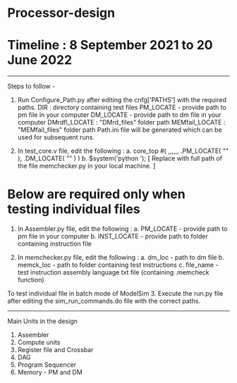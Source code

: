 # Processor-design

Timeline : 8 September 2021 to 20 June 2022
=

---------------------------------------------------------------

Steps to follow -

1. Run Configure_Path.py after editing the cnfg['PATHS'] with the required paths.
        DIR : directory containing test files
        PM_LOCATE - provide path to pm file in your computer
        DM_LOCATE - provide path to dm file in your computer
        DMrdfl_LOCATE : "DMrd_files" folder path
        MEMfail_LOCATE : "MEMfail_files" folder path
   Path.ini file will be generated which can be used for subsequent runs.

2. In test_core.v file, edit the following :
        a. core_top #( ,,,,,, .PM_LOCATE( "<path to pm_file.txt>" ), .DM_LOCATE( "<path to dm_file.txt>" ) )
        b. $system('python <filepath>');        [ Replace <filepath> with full path of the file memchecker.py in your local machine. ]

Below are required only when testing individual files
=======================================
1. In Assembler.py file, edit the following : 
        a. PM_LOCATE - provide path to pm file in your computer
        b. INST_LOCATE - provide path to folder containing instruction file
        
2. In memchecker.py file, edit the following :
        a. dm_loc - path to dm file
        b. memck_loc - path to folder containing test instructions
        c. file_name - test instruction assembly language txt file (containing .memcheck function)
        
To test individual file in batch mode of ModelSim
3. Execute the run.py file after editing the sim_run_commands.do file with the correct paths.

---------------------------------------------------------------

Main Units in the design
1. Assembler
2. Compute units
3. Register file and Crossbar
4. DAG
5. Program Sequencer
6. Memory - PM and DM
